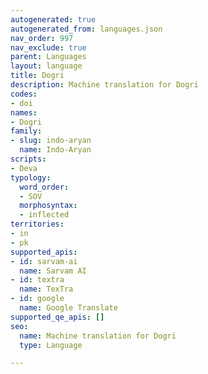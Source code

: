 ```yaml
---
autogenerated: true
autogenerated_from: languages.json
nav_order: 997
nav_exclude: true
parent: Languages
layout: language
title: Dogri
description: Machine translation for Dogri
codes:
- doi
names:
- Dogri
family:
- slug: indo-aryan
  name: Indo-Aryan
scripts:
- Deva
typology:
  word_order:
  - SOV
  morphosyntax:
  - inflected
territories:
- in
- pk
supported_apis:
- id: sarvam-ai
  name: Sarvam AI
- id: textra
  name: TexTra
- id: google
  name: Google Translate
supported_qe_apis: []
seo:
  name: Machine translation for Dogri
  type: Language

---
```


